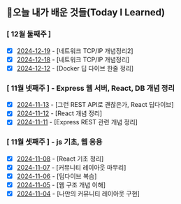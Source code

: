 ## 🚀오늘 내가 배운 것들(Today I Learned)

### [ 12월 둘째주 ]

- [x] [2024-12-19](https://github.com/100-hours-a-week/jack-til/blob/main/November/2024-12-19.md) - [네트워크 TCP/IP 개념정리2]
- [x] [2024-12-18](https://github.com/100-hours-a-week/jack-til/blob/main/November/2024-12-18.md) - [네트워크 TCP/IP 개념정리]
- [x] [2024-12-12](https://github.com/100-hours-a-week/jack-til/blob/main/November/2024-12-12.md) - [Docker 딥 다이브 한줄 정리]

### [ 11월 넷째주 ] - Express 웹 서버, React, DB 개념 정리

- [x] [2024-11-13](https://github.com/100-hours-a-week/jack-til/blob/main/November/2024-11-13.md) - [그런 REST API로 괜찮은가, React 딥다이브]
- [x] [2024-11-12](https://github.com/100-hours-a-week/jack-til/blob/main/November/2024-11-12.md) - [React 개념 정리]
- [x] [2024-11-11](https://github.com/100-hours-a-week/jack-til/blob/main/November/2024-11-11.md) - [Express REST 관련 개념 정리]

### [ 11월 셋째주 ] - js 기초, 웹 응용

- [x] [2024-11-08](https://github.com/100-hours-a-week/jack-til/blob/main/November/2024-11-08.md) - [React 기초 정리]
- [x] [2024-11-07](https://github.com/100-hours-a-week/jack-til/blob/main/November/2024-11-07.md) - [커뮤니티 레이아웃 마무리]
- [x] [2024-11-06](https://github.com/100-hours-a-week/jack-til/blob/main/November/2024-11-06.md) - [딥다이브 복습]
- [x] [2024-11-05](https://github.com/100-hours-a-week/jack-til/blob/main/November/2024-11-05.md) - [웹 구조 개념 이해]
- [x] [2024-11-04](https://github.com/100-hours-a-week/jack-til/blob/main/November/2024-11-04.md) - [나만의 커뮤니티 레이아웃 구현]
